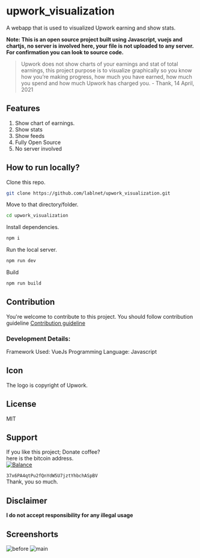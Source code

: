 # upwork_visualization
A webapp that is used to visualized Upwork earning and show stats.

**Note: This is an open source project built using Javascript, vuejs and chartjs, no server is involved here, your file is not uploaded to any server. For confirmation you can look to source code.**

> Upwork does not show charts of your earnings and stat of total earnings, this project purpose is to visualize graphically so you know how you’re making progress, how much you have earned, how much you spend and how much Upwork has charged you. - Thank, 14 April, 2021


## Features
1. Show chart of earnings.
2. Show stats
3. Show feeds
4. Fully Open Source
5. No server involved

## How to run locally?
Clone this repo.
```sh
git clone https://github.com/lablnet/upwork_visualization.git
```
Move to that directory/folder.
```sh
cd upwork_visualization
```
Install dependencies.
```sh
npm i
```
Run the local server.
```sh
npm run dev
```
Build
```sh
npm run build
```

## Contribution

You're welcome to contribute to this project. You should follow contribution guideline  [Contribution guideline](https://github.com/lablnet/upwork_visualization/blob/master/CONTRIBUTING.md)

### Development Details:

Framework Used: VueJs
Programming Language: Javascript

## Icon

The logo is copyright of Upwork.
## License

MIT

## Support

If you like this project; Donate coffee?  
here is the bitcoin address.  
[![Balance](https://camo.githubusercontent.com/0afa0626cbbe28d10a601895b9a166b67a3e5da8a557aec47f7ccd61a68421fc/68747470733a2f2f696d672e62616c616e636562616467652e696f2f6274632f33377836504134717450753266516e5964573555376a7a74596862636841537042562e737667)](https://img.balancebadge.io/btc/37x6PA4qtPu2fQnYdW5U7jztYhbchASpBV.svg)

`37x6PA4qtPu2fQnYdW5U7jztYhbchASpBV`  
Thank, you so much.

## Disclaimer

**I do not accept responsibility for any illegal usage**

## Screenshorts

![before](https://raw.githubusercontent.com/lablnet/upwork_visualization/main/screenshorts/before.png)
![main](https://raw.githubusercontent.com/lablnet/upwork_visualization/main/screenshorts/main.jpg)
